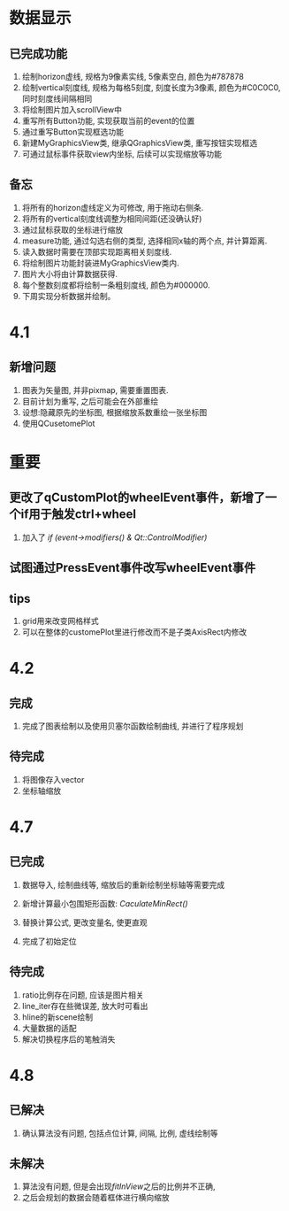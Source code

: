 # 数据显示

## 已完成功能

1. 绘制horizon虚线, 规格为9像素实线, 5像素空白, 颜色为#787878
2. 绘制vertical刻度线, 规格为每格5刻度, 刻度长度为3像素, 颜色为#C0C0C0, 同时刻度线间隔相同
3. 将绘制图片加入scrollView中
4. 重写所有Button功能, 实现获取当前的event的位置
5. 通过重写Button实现框选功能
6. 新建MyGraphicsView类, 继承QGraphicsView类, 重写按钮实现框选
7. 可通过鼠标事件获取view内坐标, 后续可以实现缩放等功能

## 备忘

1. 将所有的horizon虚线定义为可修改, 用于拖动右侧条.
2. 将所有的vertical刻度线调整为相同间距(还没确认好)
3. 通过鼠标获取的坐标进行缩放
4. measure功能, 通过勾选右侧的类型, 选择相同x轴的两个点, 并计算距离.
5. 读入数据时需要在顶部实现距离相关刻度线.
6. 将绘制图片功能封装进MyGraphicsView类内.
7. 图片大小将由计算数据获得.
8. 每个整数刻度都将绘制一条粗刻度线, 颜色为#000000.
9. 下周实现分析数据并绘制。

# 4.1

## 新增问题

1. 图表为矢量图, 并非pixmap, 需要重置图表.
2. 目前计划为重写, 之后可能会在外部重绘
3. 设想:隐藏原先的坐标图, 根据缩放系数重绘一张坐标图
4. 使用QCusetomePlot



# 重要

## 更改了qCustomPlot的wheelEvent事件，新增了一个if用于触发ctrl+wheel

1. 加入了  *if (event->modifiers() & Qt::ControlModifier)*

## 试图通过PressEvent事件改写wheelEvent事件



## tips

1. grid用来改变网格样式
2. 可以在整体的customePlot里进行修改而不是子类AxisRect内修改

# 4.2

## 完成

1. 完成了图表绘制以及使用贝塞尔函数绘制曲线, 并进行了程序规划

## 待完成

1. 将图像存入vector
2. 坐标轴缩放

# 4.7

## 已完成

1. 数据导入, 绘制曲线等, 缩放后的重新绘制坐标轴等需要完成
2. 新增计算最小包围矩形函数: *CaculateMinRect()*

3. 替换计算公式, 更改变量名, 使更直观

4. 完成了初始定位

## 待完成 

1. ratio比例存在问题, 应该是图片相关
2. line_iter存在些微误差, 放大时可看出
3. hline的新scene绘制
4. 大量数据的适配
5. 解决切换程序后的笔触消失

# 4.8

## 已解决

1. 确认算法没有问题, 包括点位计算, 间隔, 比例, 虚线绘制等

## 未解决

1. 算法没有问题, 但是会出现*fitInView*之后的比例并不正确,
2. 之后会规划的数据会随着框体进行横向缩放